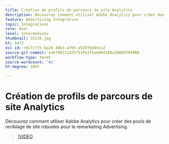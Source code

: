 ```yaml
---
title: Création de profils de parcours de site Analytics
description: Découvrez comment utiliser Adobe Analytics pour créer des pools de reciblage de site robustes pour le remarketing Advertising Cloud.
feature: Advertising Integration
topic: Integrations
role: User
level: Intermediate
thumbnail: 35116.jpg
kt: 5473
exl-id: c0c7c77e-ba24-48b3-a793-a519fbd45e12
source-git-commit: eabf80121425753fb3f6ab00d188a29669f94908
workflow-type: tm+mt
source-wordcount: '41'
ht-degree: 100%

---
```


# Création de profils de parcours de site Analytics

Découvrez comment utiliser Adobe Analytics pour créer des pools de reciblage de site robustes pour le remarketing Advertising.

>[!VIDEO](https://video.tv.adobe.com/v/35116/?quality=12&learn=on)
